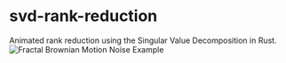 # svd-rank-reduction
Animated rank reduction using the Singular Value Decomposition in Rust.
![Fractal Brownian Motion Noise Example]("example_fbm.gif")